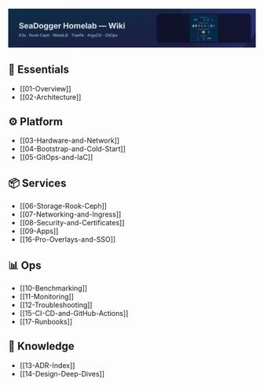 ![wiki-banner.svg](images/wiki-banner.svg)
## 🧭 Essentials
- [[01-Overview]]
- [[02-Architecture]]

## ⚙️ Platform
- [[03-Hardware-and-Network]]
- [[04-Bootstrap-and-Cold-Start]]
- [[05-GitOps-and-IaC]]

## 📦 Services
- [[06-Storage-Rook-Ceph]]
- [[07-Networking-and-Ingress]]
- [[08-Security-and-Certificates]]
- [[09-Apps]]
- [[16-Pro-Overlays-and-SSO]]

## 📊 Ops
- [[10-Benchmarking]]
- [[11-Monitoring]]
- [[12-Troubleshooting]]
- [[15-CI-CD-and-GitHub-Actions]]
- [[17-Runbooks]]

## 🧠 Knowledge
- [[13-ADR-Index]]
- [[14-Design-Deep-Dives]]
